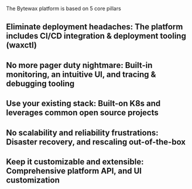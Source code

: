 The Bytewax platform is based on 5 core pillars

## Eliminate deployment headaches: The platform includes CI/CD integration & deployment tooling (waxctl)
## No more pager duty nightmare: Built-in monitoring, an intuitive UI, and tracing & debugging tooling
## Use your existing stack: Built-on K8s and leverages common open source projects
## No scalability and reliability frustrations: Disaster recovery, and rescaling out-of-the-box
## Keep it customizable and extensible: Comprehensive platform API, and UI customization